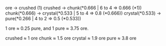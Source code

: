 ore -> crushed (1)
crushed -> chunk(\*0.666 | 6 to 4 => 0.666 (\*1))
chunk(\*0.666) -> crystal(\*0.533 | 5 to 4 => 0.8 (\*0.666))
crystal(\*0.533) -> pure(\*0.266 | 4 to 2 => 0.5 (\*0.533))

1 ore ≈ 0.25 pure, and 1 pure ≈ 3.75 ore.

crushed ≈ 1 ore
chunk ≈ 1.5 ore
crystal ≈ 1.9 ore
pure ≈ 3.8 ore
